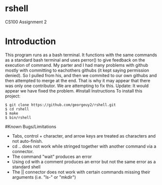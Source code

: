# rshell
CS100 Assignment 2
# Introduction 
This program runs as a bash terminal. It functions with the same commands as a standard bash terminal and uses perror() to give feedback on the execution of command.
My parter and I had many problems with github mostly with committing to eachothers githubs (it kept saying permission denied). So I pulled from his, and then  we commited to our own githubs and then attempted to merge at the end. That is why it may appear that there was only one contributor. We are attempting to fix this.
Update: It would appear we have fixed the problem.
#Install Instructions
To install this project:
```
$ git clone https://github.com/georgeuy2/rshell.git
$ cd rshell
$ make
$ bin/rshell
```
#Known Bugs/Limitations
* Tabs, control + character, and arrow keys are treated as characters and not auto-finish.
* cd .. does not work while stringed together with another command via a connector.
* The command "wait" produces an error
* Using cd with a comment produces an error but not the same error as a standard shell
* The || connector does not work with certain commands missing their arguments (i.e. "ls-" or "mkdir")  
